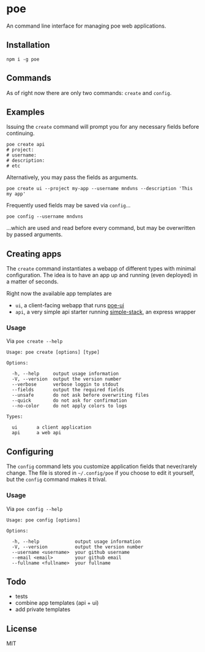 # poe

An command line interface for managing poe web applications.

## Installation

    npm i -g poe

## Commands

As of right now there are only two commands: `create` and `config`.

## Examples

Issuing the `create` command will prompt you for any necessary fields before continuing.

    poe create api
    # project:
    # username:
    # description:
    # etc

Alternatively, you may pass the fields as arguments.

    poe create ui --project my-app --username mndvns --description 'This my app'

Frequently used fields may be saved via `config`...

    poe config --username mndvns

...which are used and read before every command, but may be overwritten by passed arguments.

## Creating apps

The `create` command instantiates a webapp of different types with minimal
configuration. The idea is to have an app up and running (even deployed) in
a matter of seconds.

Right now the available app templates are
- `ui`, a client-facing webapp that runs [poe-ui](https://github.com/poegroup/poe-ui)
- `api`, a very simple api starter running [simple-stack](https://www.npmjs.com/package/simple-stack-common), an express wrapper

### Usage

Via `poe create --help`

    Usage: poe create [options] [type]

    Options:

      -h, --help     output usage information
      -V, --version  output the version number
      --verbose      verbose loggin to stdout
      --fields       output the required fields
      --unsafe       do not ask before overwriting files
      --quick        do not ask for confirmation
      --no-color     do not apply colors to logs

    Types:

      ui       a client application
      api      a web api

## Configuring

The `config` command lets you customize application fields that never/rarely change. The file
is stored in `~/.config/poe` if you choose to edit it yourself, but the `config` command makes
it trival.

### Usage

Via `poe config --help`

    Usage: poe config [options]

    Options:

      -h, --help             output usage information
      -V, --version          output the version number
      --username <username>  your github username
      --email <email>        your github email
      --fullname <fullname>  your fullname

## Todo

- tests
- combine app templates (api + ui)
- add private templates

## License

MIT
